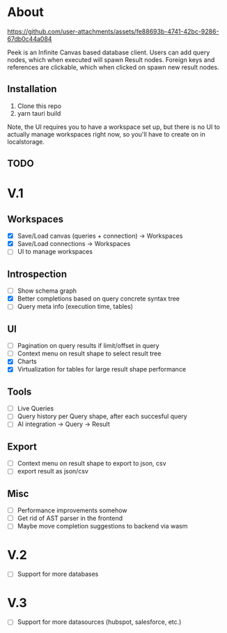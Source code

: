 # About


https://github.com/user-attachments/assets/fe88693b-4741-42bc-9286-67db0c44a084


Peek is an Infinite Canvas based database client. Users can add query nodes, which when executed will spawn Result nodes. Foreign keys and references are clickable, which when clicked on spawn new result nodes.

## Installation

1. Clone this repo
2. yarn tauri build

Note, the UI requires you to have a workspace set up, but there is no UI to actually manage workspaces right now, so you'll have to create on in localstorage.

## TODO

# V.1

## Workspaces

- [x] Save/Load canvas (queries + connection) -> Workspaces
- [x] Save/Load connections -> Workspaces
- [ ] UI to manage workspaces

## Introspection

- [ ] Show schema graph
- [x] Better completions based on query concrete syntax tree
- [ ] Query meta info (execution time, tables)

## UI

- [ ] Pagination on query results if limit/offset in query
- [ ] Context menu on result shape to select result tree
- [x] Charts
- [x] Virtualization for tables for large result shape performance

## Tools

- [ ] Live Queries
- [ ] Query history per Query shape, after each succesful query
- [ ] AI integration -> Query -> Result

## Export

- [ ] Context menu on result shape to export to json, csv
- [ ] export result as json/csv

## Misc

- [ ] Performance improvements somehow
- [ ] Get rid of AST parser in the frontend
- [ ] Maybe move completion suggestions to backend via wasm

# V.2

- [ ] Support for more databases

# V.3

- [ ] Support for more datasources (hubspot, salesforce, etc.)
